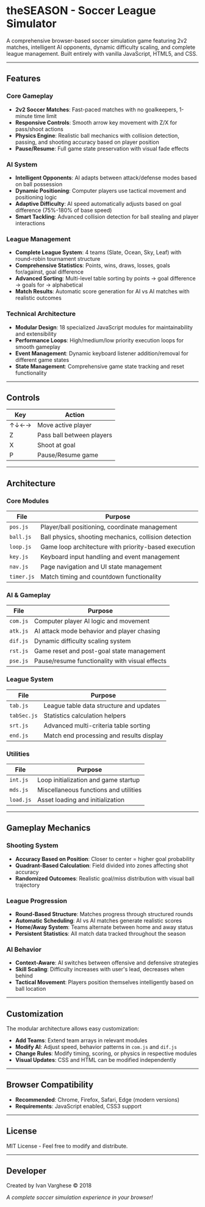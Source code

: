 # theSEASON - Soccer League Simulator

A comprehensive browser-based soccer simulation game featuring 2v2 matches, intelligent AI opponents, dynamic difficulty scaling, and complete league management. Built entirely with vanilla JavaScript, HTML5, and CSS.

---

## Features

### Core Gameplay
- **2v2 Soccer Matches**: Fast-paced matches with no goalkeepers, 1-minute time limit
- **Responsive Controls**: Smooth arrow key movement with Z/X for pass/shoot actions
- **Physics Engine**: Realistic ball mechanics with collision detection, passing, and shooting accuracy based on player position
- **Pause/Resume**: Full game state preservation with visual fade effects

### AI System
- **Intelligent Opponents**: AI adapts between attack/defense modes based on ball possession
- **Dynamic Positioning**: Computer players use tactical movement and positioning logic
- **Adaptive Difficulty**: AI speed automatically adjusts based on goal difference (75%-180% of base speed)
- **Smart Tackling**: Advanced collision detection for ball stealing and player interactions

### League Management
- **Complete League System**: 4 teams (Slate, Ocean, Sky, Leaf) with round-robin tournament structure
- **Comprehensive Statistics**: Points, wins, draws, losses, goals for/against, goal difference
- **Advanced Sorting**: Multi-level table sorting by points → goal difference → goals for → alphabetical
- **Match Results**: Automatic score generation for AI vs AI matches with realistic outcomes

### Technical Architecture
- **Modular Design**: 18 specialized JavaScript modules for maintainability and extensibility
- **Performance Loops**: High/medium/low priority execution loops for smooth gameplay
- **Event Management**: Dynamic keyboard listener addition/removal for different game states
- **State Management**: Comprehensive game state tracking and reset functionality

---

## Controls

| Key | Action |
|-----|--------|
| ↑↓←→ | Move active player |
| Z | Pass ball between players |
| X | Shoot at goal |
| P | Pause/Resume game |

---

## Architecture

### Core Modules

| File | Purpose |
|------|---------|
| `pos.js` | Player/ball positioning, coordinate management |
| `ball.js` | Ball physics, shooting mechanics, collision detection |
| `loop.js` | Game loop architecture with priority-based execution |
| `key.js` | Keyboard input handling and event management |
| `nav.js` | Page navigation and UI state management |
| `timer.js` | Match timing and countdown functionality |

### AI & Gameplay

| File | Purpose |
|------|---------|
| `com.js` | Computer player AI logic and movement |
| `atk.js` | AI attack mode behavior and player chasing |
| `dif.js` | Dynamic difficulty scaling system |
| `rst.js` | Game reset and post-goal state management |
| `pse.js` | Pause/resume functionality with visual effects |

### League System

| File | Purpose |
|------|---------|
| `tab.js` | League table data structure and updates |
| `tabSec.js` | Statistics calculation helpers |
| `srt.js` | Advanced multi-criteria table sorting |
| `end.js` | Match end processing and results display |

### Utilities

| File | Purpose |
|------|---------|
| `int.js` | Loop initialization and game startup |
| `mds.js` | Miscellaneous functions and utilities |
| `load.js` | Asset loading and initialization |

---

## Gameplay Mechanics

### Shooting System
- **Accuracy Based on Position**: Closer to center = higher goal probability
- **Quadrant-Based Calculation**: Field divided into zones affecting shot accuracy
- **Randomized Outcomes**: Realistic goal/miss distribution with visual ball trajectory

### League Progression
- **Round-Based Structure**: Matches progress through structured rounds
- **Automatic Scheduling**: AI vs AI matches generate realistic scores
- **Home/Away System**: Teams alternate between home and away status
- **Persistent Statistics**: All match data tracked throughout the season

### AI Behavior
- **Context-Aware**: AI switches between offensive and defensive strategies
- **Skill Scaling**: Difficulty increases with user's lead, decreases when behind
- **Tactical Movement**: Players position themselves intelligently based on ball location

---

## Customization

The modular architecture allows easy customization:

- **Add Teams**: Extend team arrays in relevant modules
- **Modify AI**: Adjust speed, behavior patterns in `com.js` and `dif.js`
- **Change Rules**: Modify timing, scoring, or physics in respective modules
- **Visual Updates**: CSS and HTML can be modified independently

---

## Browser Compatibility

- **Recommended**: Chrome, Firefox, Safari, Edge (modern versions)
- **Requirements**: JavaScript enabled, CSS3 support

---

## License

MIT License - Feel free to modify and distribute.

---

## Developer

Created by Ivan Varghese © 2018

*A complete soccer simulation experience in your browser!*

